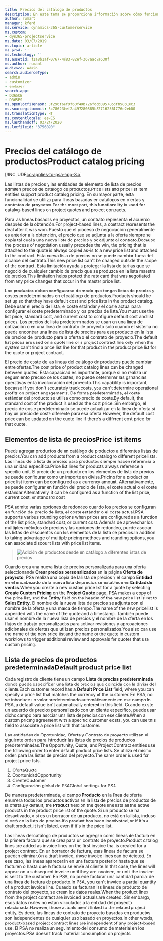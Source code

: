 ```yaml
---
title: Precios del catálogo de productos
description: En este tema se proporciona información sobre cómo funciona el precio del catálogo de productos en Dynamics 365 Project Service Automation (PSA).
author: rumant
manager: kfend
ms.service: dynamics-365-customerservice
ms.custom:
- dyn365-projectservice
ms.date: 03/07/2019
ms.topic: article
ms.prod: ''
ms.technology: ''
ms.assetid: f1a8b1af-0767-4d83-82ef-367aac7a630f
ms.author: rumant
audience: Admin
search.audienceType:
- admin
- customizer
- enduser
search.app:
- D365CE
- D365PS
ms.openlocfilehash: 8f296f6af9f60f40b726fddb095785dfb9831dc3
ms.sourcegitcommit: 8c786230ef2a497280885b827162561776e2eb00
ms.translationtype: HT
ms.contentlocale: es-ES
ms.lasthandoff: 03/24/2020
ms.locfileid: "3756090"
---
```

# <a name="product-catalog-pricing"></a><span data-ttu-id="9d913-103">Precios del catálogo de productos</span><span class="sxs-lookup"><span data-stu-id="9d913-103">Product catalog pricing</span></span> 

[!INCLUDE[cc-applies-to-psa-app-3.x](../includes/cc-applies-to-psa-app-3x.md)]


<span data-ttu-id="9d913-104">Las listas de precios y las entidades de elemento de lista de precios admiten precios de catálogo de productos.</span><span class="sxs-lookup"><span data-stu-id="9d913-104">Price lists and price list item entities support product catalog pricing.</span></span> <span data-ttu-id="9d913-105">En su mayor parte, esta funcionalidad se utiliza para líneas basadas en catálogos en ofertas y contratos de proyectos.</span><span class="sxs-lookup"><span data-stu-id="9d913-105">For the most part, this functionality is used for catalog-based lines on project quotes and project contracts.</span></span>

<span data-ttu-id="9d913-106">Para las líneas basadas en proyectos, un contrato representa el acuerdo después de la obtención.</span><span class="sxs-lookup"><span data-stu-id="9d913-106">For project-based lines, a contract represents the deal after it was won.</span></span> <span data-ttu-id="9d913-107">Puesto que el proceso de negociación generalmente es anterior a la obtención, el precio que se adjunta a la oferta siempre se copia tal cual a una nueva lista de precios y se adjunta al contrato.</span><span class="sxs-lookup"><span data-stu-id="9d913-107">Because the process of negotiation usually precedes the win, the pricing that is attached to the quote is always copied as-is to a new price list and attached to the contract.</span></span> <span data-ttu-id="9d913-108">Esta nueva lista de precios no se puede cambiar fuera del alcance del contrato.</span><span class="sxs-lookup"><span data-stu-id="9d913-108">This new price list can't be changed outside the scope of the contract.</span></span> <span data-ttu-id="9d913-109">Esta limitación ayuda a proteger la lista de tarifas que se negoció de cualquier cambio de precio que se produzca en la lista maestra de precios.</span><span class="sxs-lookup"><span data-stu-id="9d913-109">This limitation helps protect the rate card that was negotiated from any price changes that occur in the master price list.</span></span>

<span data-ttu-id="9d913-110">Los productos deben configurarse de modo que tengan listas de precios y costes predeterminados en el catálogo de productos.</span><span class="sxs-lookup"><span data-stu-id="9d913-110">Products should be set up so that they have default cost and price lists in the product catalog.</span></span> <span data-ttu-id="9d913-111">Debe usar el precio de lista, el coste estándar y el coste actual para configurar el coste predeterminado y los precios de lista.</span><span class="sxs-lookup"><span data-stu-id="9d913-111">You must use the list price, standard cost, and current cost to configure default cost and list prices.</span></span> <span data-ttu-id="9d913-112">Los precios de lista predeterminados se usan en una línea de cotización o en una línea de contrato de proyecto solo cuando el sistema no puede encontrar una línea de lista de precios para ese producto en la lista de precios del producto para la oferta o el contrato del proyecto.</span><span class="sxs-lookup"><span data-stu-id="9d913-112">The default list prices are used on a quote line or a project contract line only when the system can't find a price list line for that product in the product price list for the quote or project contract.</span></span>

<span data-ttu-id="9d913-113">El precio de coste de las líneas del catálogo de productos puede cambiar entre ofertas.</span><span class="sxs-lookup"><span data-stu-id="9d913-113">The cost price of product catalog lines can be changed between quotes.</span></span> <span data-ttu-id="9d913-114">Esta capacidad es importante, porque si no realiza un seguimiento preciso de los costes, no puede determinar las ganancias operativas en la involucración del proyecto.</span><span class="sxs-lookup"><span data-stu-id="9d913-114">This capability is important, because if you don't accurately track costs, you can't determine operational profits on project engagements.</span></span> <span data-ttu-id="9d913-115">De forma predeterminada, el coste estándar del producto se utiliza como precio de coste.</span><span class="sxs-lookup"><span data-stu-id="9d913-115">By default, the standard cost of the product is used as the cost price.</span></span> <span data-ttu-id="9d913-116">Sin embargo, el precio de coste predeterminado se puede actualizar en la línea de oferta si hay un precio de coste diferente para esa oferta.</span><span class="sxs-lookup"><span data-stu-id="9d913-116">However, the default cost price can be updated on the quote line if there's a different cost price for that quote.</span></span>

## <a name="price-list-items"></a><span data-ttu-id="9d913-117">Elementos de lista de precios</span><span class="sxs-lookup"><span data-stu-id="9d913-117">Price list items</span></span>

<span data-ttu-id="9d913-118">Puede agregar productos de un catálogo de productos a diferentes listas de precios.</span><span class="sxs-lookup"><span data-stu-id="9d913-118">You can add products from a product catalog to different price lists.</span></span> <span data-ttu-id="9d913-119">Las líneas de la lista de precios para productos siempre hacen referencia a una unidad específica.</span><span class="sxs-lookup"><span data-stu-id="9d913-119">Price list lines for products always reference a specific unit.</span></span> <span data-ttu-id="9d913-120">El precio de un producto en los elementos de lista de precios se puede configurar como un importe en divisa.</span><span class="sxs-lookup"><span data-stu-id="9d913-120">Pricing for a product on price list items can be configured as a currency amount.</span></span> <span data-ttu-id="9d913-121">Alternativamente, se puede configurar en función del precio de lista, el coste actual o el coste estándar.</span><span class="sxs-lookup"><span data-stu-id="9d913-121">Alternatively, it can be configured as a function of the list price, current cost, or standard cost.</span></span>

<span data-ttu-id="9d913-122">PSA admite varias opciones de redondeo cuando los precios se configuran en función del precio de lista, el coste estándar o el coste actual.</span><span class="sxs-lookup"><span data-stu-id="9d913-122">PSA supports various rounding options when prices are configured as a function of the list price, standard cost, or current cost.</span></span> <span data-ttu-id="9d913-123">Además de aprovechar los múltiples métodos de precios y las opciones de redondeo, puede asociar las listas de descuentos con los elementos de la lista de precios.</span><span class="sxs-lookup"><span data-stu-id="9d913-123">In addition to taking advantage of multiple pricing methods and rounding options, you can associate discount lists with price list items.</span></span> 

> ![Adición de productos desde un catálogo a diferentes listas de precios](media/basic-guide-16.png)

<span data-ttu-id="9d913-125">Cuando crea una nueva lista de precios personalizada para una oferta seleccionando **Crear precios personalizados** en la página **Oferta de proyecto**, PSA realiza una copia de la lista de precios y el campo **Entidad** en el encabezado de la nueva lista de precios se establece en **Entidad de ventas**.</span><span class="sxs-lookup"><span data-stu-id="9d913-125">When you create a new custom price list for a quote by selecting **Create Custom Pricing** on the **Project Quote** page, PSA makes a copy of the price list, and the **Entity** field on the header of the new price list is set to **Sales Entity**.</span></span> <span data-ttu-id="9d913-126">El nombre de la nueva lista de precios se adjunta con el nombre de la oferta y una marca de tiempo.</span><span class="sxs-lookup"><span data-stu-id="9d913-126">The name of the new price list is appended with the name of the quote and a timestamp.</span></span> <span data-ttu-id="9d913-127">También puede usar el nombre de la nueva lista de precios y el nombre de la oferta en los flujos de trabajo personalizados para activar revisiones y aprobaciones adicionales de ofertas que utilizan precios personalizados.</span><span class="sxs-lookup"><span data-stu-id="9d913-127">You also can use the name of the new price list and the name of the quote in custom workflows to trigger additional review and approvals for quotes that use custom pricing.</span></span>

 
## <a name="default-product-price-list"></a><span data-ttu-id="9d913-128">Lista de precios de productos predeterminada</span><span class="sxs-lookup"><span data-stu-id="9d913-128">Default product price list</span></span>
<span data-ttu-id="9d913-129">Cada registro de cliente tiene un campo **Lista de precios predeterminada** donde puede especificar una lista de precios que coincida con la divisa del cliente.</span><span class="sxs-lookup"><span data-stu-id="9d913-129">Each customer record has a **Default Price List** field, where you can specify a price list that matches the currency of the customer.</span></span> <span data-ttu-id="9d913-130">En PSA, no se introduce un valor predeterminado automáticamente en ese campo.</span><span class="sxs-lookup"><span data-stu-id="9d913-130">In PSA, a default value isn't automatically entered in this field.</span></span> <span data-ttu-id="9d913-131">Cuando existe un acuerdo de precios personalizado con un cliente específico, puede usar dicho campo para asociar una lista de precios con ese cliente.</span><span class="sxs-lookup"><span data-stu-id="9d913-131">When a custom pricing agreement with a specific customer exists, you can use this field to associate a price list with that customer.</span></span>

<span data-ttu-id="9d913-132">Las entidades de Oportunidad, Oferta y Contrato de proyecto utilizan el siguiente orden para introducir las listas de precios de productos predeterminadas.</span><span class="sxs-lookup"><span data-stu-id="9d913-132">The Opportunity, Quote, and Project Contract entities use the following order to enter default product price lists.</span></span> <span data-ttu-id="9d913-133">Se utiliza el mismo orden para las listas de precios del proyecto.</span><span class="sxs-lookup"><span data-stu-id="9d913-133">The same order is used for project price lists.</span></span>

1.  <span data-ttu-id="9d913-134">Oferta</span><span class="sxs-lookup"><span data-stu-id="9d913-134">Quote</span></span>
2.  <span data-ttu-id="9d913-135">Oportunidad</span><span class="sxs-lookup"><span data-stu-id="9d913-135">Opportunity</span></span>
3.  <span data-ttu-id="9d913-136">Cliente</span><span class="sxs-lookup"><span data-stu-id="9d913-136">Customer</span></span>
4.  <span data-ttu-id="9d913-137">Configuración global de PSA</span><span class="sxs-lookup"><span data-stu-id="9d913-137">Global settings for PSA</span></span>

<span data-ttu-id="9d913-138">De manera predeterminada, el campo **Producto** en la línea de oferta enumera todos los productos activos en la lista de precios de productos de la oferta.</span><span class="sxs-lookup"><span data-stu-id="9d913-138">By default, the **Product** field on the quote line lists all the active products in the product price list of the quote.</span></span> <span data-ttu-id="9d913-139">Si un producto se ha desactivado, o si es un borrador de un producto, no está en la lista, incluso si está en la lista de precios.</span><span class="sxs-lookup"><span data-stu-id="9d913-139">If a product has been inactivated, or if it's a draft product, it isn't listed, even if it's in the price list.</span></span> 

<span data-ttu-id="9d913-140">Las líneas del catálogo de productos se agregan como líneas de factura en la primera factura que se crea para un contrato de proyecto.</span><span class="sxs-lookup"><span data-stu-id="9d913-140">Product catalog lines are added as invoice lines on the first invoice that is created for a project contract.</span></span> <span data-ttu-id="9d913-141">En un borrador de factura, esas líneas de factura se pueden eliminar.</span><span class="sxs-lookup"><span data-stu-id="9d913-141">On a draft invoice, those invoice lines can be deleted.</span></span> <span data-ttu-id="9d913-142">En ese caso, las líneas aparecerán en una factura posterior hasta que se facturen o hasta que la factura se envíe al cliente.</span><span class="sxs-lookup"><span data-stu-id="9d913-142">In that case, the lines will appear on a subsequent invoice until they are invoiced, or until the invoice is sent to the customer.</span></span> <span data-ttu-id="9d913-143">En PSA, no puede facturar una cantidad parcial de una línea de factura de producto.</span><span class="sxs-lookup"><span data-stu-id="9d913-143">In PSA, you can't invoice a partial quantity of a product invoice line.</span></span> <span data-ttu-id="9d913-144">Cuando se facturan las líneas de producto del contrato del proyecto, se crean los datos reales.</span><span class="sxs-lookup"><span data-stu-id="9d913-144">When the product lines from the project contract are invoiced, actuals are created.</span></span> <span data-ttu-id="9d913-145">Sin embargo, esos datos reales no están vinculados a la entidad del proyecto relacionada.</span><span class="sxs-lookup"><span data-stu-id="9d913-145">However, those actuals aren't linked to the related project entity.</span></span> <span data-ttu-id="9d913-146">Es decir, las líneas de contrato de proyecto basadas en productos son independientes de cualquier uso basado en proyectos.</span><span class="sxs-lookup"><span data-stu-id="9d913-146">In other words, product-based project contract lines are independent of any project-based use.</span></span> <span data-ttu-id="9d913-147">El PSA no realiza un seguimiento del consumo de material en los proyectos.</span><span class="sxs-lookup"><span data-stu-id="9d913-147">PSA doesn't track material consumption on projects.</span></span>
